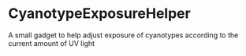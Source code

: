 # CyanotypeExposureHelper
A small gadget to help adjust exposure of cyanotypes according to the current amount of UV light
